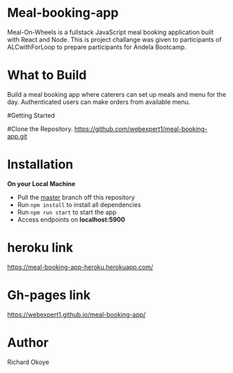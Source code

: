 # Meal-booking-app
Meal-On-Wheels is a fullstack JavaScript meal booking application built with React and Node.
This is project challange was given to participants of ALCwithForLoop to prepare participants for Andela Bootcamp.

# What to Build
Build a meal booking app where caterers can set up meals and menu for the day. Authenticated users can make orders from available menu.

#Getting Started


#Clone the Repository.
https://github.com/webexpert1/meal-booking-app.git

# Installation
**On your Local Machine**

- Pull the [master](https://github.com/webexpert1/meal-booking-app.git) branch off this repository
- Run `npm install` to install all dependencies
- Run `npm run start` to start the app
- Access endpoints on **localhost:5900**


# heroku link
 https://meal-booking-app-heroku.herokuapp.com/

# Gh-pages link
https://webexpert1.github.io/meal-booking-app/

# Author
Richard Okoye
